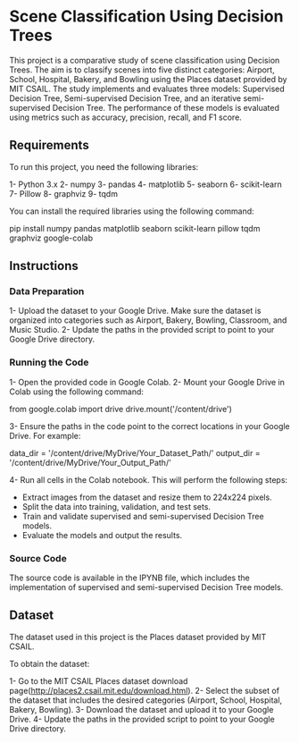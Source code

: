 # Scene Classification Using Decision Trees
This project is a comparative study of scene classification using Decision Trees. The aim is to classify scenes into five distinct categories: Airport, School, Hospital, Bakery, and Bowling using the Places dataset provided by MIT CSAIL. The study implements and evaluates three models: Supervised Decision Tree, Semi-supervised Decision Tree, and an iterative semi-supervised Decision Tree. The performance of these models is evaluated using metrics such as accuracy, precision, recall, and F1 score.

## Requirements
To run this project, you need the following libraries:

1- Python 3.x
2- numpy
3- pandas
4- matplotlib
5- seaborn
6- scikit-learn
7- Pillow
8- graphviz
9- tqdm


You can install the required libraries using the following command:

pip install numpy pandas matplotlib seaborn scikit-learn pillow tqdm graphviz google-colab

## Instructions
### Data Preparation
1- Upload the dataset to your Google Drive. Make sure the dataset is organized into categories such as Airport, Bakery, Bowling, Classroom, and Music Studio.
2- Update the paths in the provided script to point to your Google Drive directory.

### Running the Code
1- Open the provided code in Google Colab.
2- Mount your Google Drive in Colab using the following command:

from google.colab import drive
drive.mount('/content/drive')

3- Ensure the paths in the code point to the correct locations in your Google Drive. For example:

data_dir = '/content/drive/MyDrive/Your_Dataset_Path/'
output_dir = '/content/drive/MyDrive/Your_Output_Path/'


4- Run all cells in the Colab notebook. This will perform the following steps:

* Extract images from the dataset and resize them to 224x224 pixels.
* Split the data into training, validation, and test sets.
* Train and validate supervised and semi-supervised Decision Tree models.
* Evaluate the models and output the results.



### Source Code

The source code is available in the IPYNB file, which includes the implementation of supervised and semi-supervised Decision Tree models.

## Dataset

The dataset used in this project is the Places dataset provided by MIT CSAIL.

To obtain the dataset:

1- Go to the MIT CSAIL Places dataset download page(http://places2.csail.mit.edu/download.html).
2- Select the subset of the dataset that includes the desired categories (Airport, School, Hospital, Bakery, Bowling).
3- Download the dataset and upload it to your Google Drive.
4- Update the paths in the provided script to point to your Google Drive directory.





